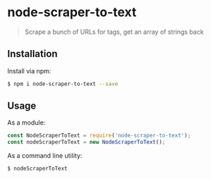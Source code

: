 # node-scraper-to-text
> Scrape a bunch of URLs for tags, get an array of strings back


## Installation
Install via npm:

```sh
$ npm i node-scraper-to-text --save
```

## Usage
As a module:

```js
const NodeScraperToText = require('node-scraper-to-text');
const nodeScraperToText = new NodeScraperToText();
```

As a command line utility:

```shell
$ nodeScraperToText
```
